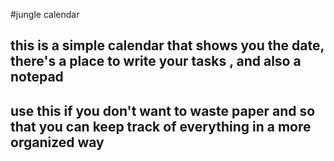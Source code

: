 #jungle calendar
## this is a simple calendar that shows you the date, there's a place to write your tasks , and also a notepad
## use this if you don't want to waste paper and so that you can keep track of everything in a more organized way
